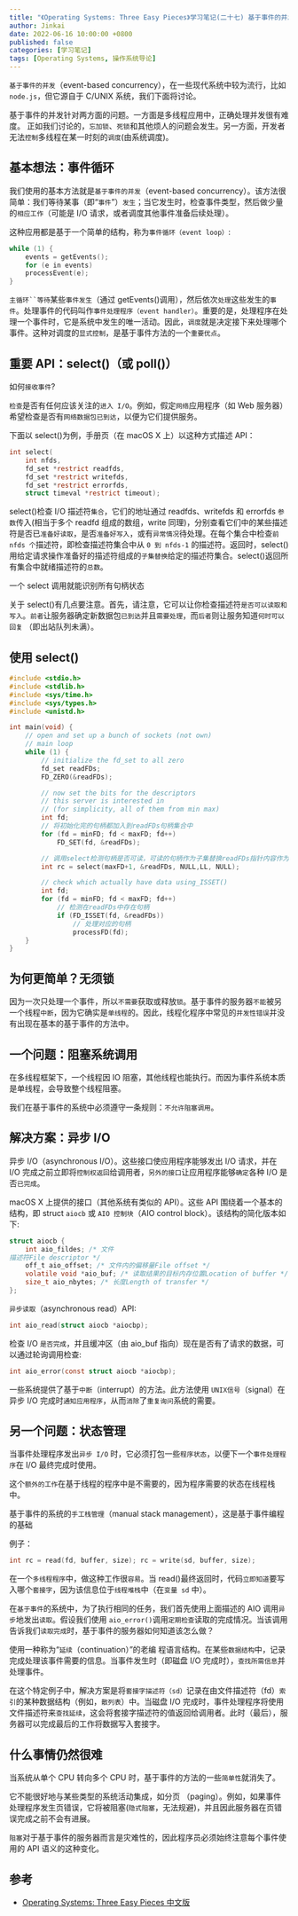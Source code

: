 ```yaml
---
title: "《Operating Systems: Three Easy Pieces》学习笔记(二十七) 基于事件的并发（进阶）"
author: Jinkai
date: 2022-06-16 10:00:00 +0800
published: false
categories: [学习笔记]
tags: [Operating Systems, 操作系统导论]
---
```


`基于事件的并发`（event-based concurrency），在一些现代系统中较为流行，比如 `node.js`，但它源自于 C/UNIX 系统，我们下面将讨论。

基于事件的并发针对两方面的问题。一方面是多线程应用中，正确处理并发很有难度。 正如我们讨论的，`忘加锁`、`死锁`和其他烦人的问题会发生。另一方面，开发者无法`控制`多线程在某一时刻的`调度`(由系统调度)。

## 基本想法：事件循环

我们使用的基本方法就是`基于事件的并发`（event-based concurrency）。该方法很简单：我们等待某事（即“`事件`”）`发生`；当它发生时，检查事件类型，然后做少量的`相应工作`（可能是 I/O 请求，或者调度其他事件准备后续处理）。

这种应用都是基于一个简单的结构，称为`事件循环（event loop）`:

```c
while (1) {
    events = getEvents();
    for (e in events)
    processEvent(e);
}
```

` 主循环``等待 `某些`事件发生`（通过 getEvents()调用），然后依次`处理`这些发生的`事件`。处理事件的代码叫作`事件处理程序（event handler）`。重要的是，处理程序在处理一个事件时，它是系统中发生的唯一活动。因此，`调度`就是决定接下来处理哪个事件。这种对调度的`显式控制`，是基于事件方法的一个`重要优点`。

## 重要 API：select()（或 poll()）

如何`接收事件`?

`检查`是否有任何应该关注的`进入 I/O`。例如，假定`网络`应用程序（如 Web 服务器）希望检查是否有`网络数据包已到达`，以便为它们提供服务。

下面以 select()为例，手册页（在 macOS X 上）以这种方式描述 API：

```c
int select(
    int nfds,
    fd_set *restrict readfds,
    fd_set *restrict writefds,
    fd_set *restrict errorfds,
    struct timeval *restrict timeout);
```

select()检查 I/O 描述符`集合`，它们的地址通过 readfds、writefds 和 errorfds `参数`传入(相当于多个 readfd 组成的数组，write 同理)，分别查看它们中的某些描述符是否已`准备好读取`，是否`准备好写入`，或有`异常情况`待处理。在每个集合中检查`前 nfds 个`描述符，即检查描述符集合中从 `0 到 nfds-1` 的描述符。返回时，select()用给定请求操作准备好的描述符组成的`子集替换`给定的描述符集合。select()返回所有集合中就绪描述符的`总数`。

一个 select 调用就能识别所有句柄状态

关于 select()有几点要注意。首先，请注意，它可以让你检查描述符`是否可以读取和写入`。`前者`让服务器确定新数据包`已到达`并且`需要处理`，而`后者`则让服务知道`何时可以回复` （即出站队列未满）。

## 使用 select()

```c
#include <stdio.h>
#include <stdlib.h>
#include <sys/time.h>
#include <sys/types.h>
#include <unistd.h>

int main(void) {
    // open and set up a bunch of sockets (not own)
    // main loop
    while (1) {
        // initialize the fd_set to all zero
        fd_set readFDs;
        FD_ZERO(&readFDs);

        // now set the bits for the descriptors
        // this server is interested in
        // (for simplicity, all of them from min max)
        int fd;
        // 将初始化完的句柄都加入到readFDs句柄集合中
        for (fd = minFD; fd < maxFD; fd++)
            FD_SET(fd, &readFDs);

        // 调用select检测句柄是否可读，可读的句柄作为子集替换readFDs指针内容作为返回值
        int rc = select(maxFD+1, &readFDs, NULL,LL, NULL);

        // check which actually have data using_ISSET()
        int fd;
        for (fd = minFD; fd < maxFD; fd++)
            // 检测在readFDs中存在句柄
            if (FD_ISSET(fd, &readFDs))
                // 处理对应的句柄
                processFD(fd);
    }
}
```

## 为何更简单？无须锁

因为一次只处理一个事件，所以`不需要`获取或释放`锁`。基于事件的服务器`不能`被另一个线程`中断`，因为它确实是`单线程`的。因此，线程化程序中常见的`并发性错误`并没有出现在基本的基于事件的方法中。

## 一个问题：阻塞系统调用

在多线程框架下，一个线程因 IO 阻塞，其他线程也能执行。而因为事件系统本质是单线程，会导致整个线程阻塞。

我们在基于事件的系统中必须遵守一条规则：`不允许阻塞调用`。

## 解决方案：异步 I/O

异步 I/O（asynchronous I/O）。这些接口使应用程序能够发出 I/O 请求，并在 I/O 完成之前立即将`控制权返回`给调用者，`另外的接口`让应用程序能够`确定`各种 I/O 是否`已完成`。

macOS X 上提供的接口（其他系统有类似的 API）。这些 API 围绕着一个基本的结构，即 struct `aiocb` 或 `AIO 控制块`（AIO control block）。该结构的简化版本如下:

```c
struct aiocb {
    int aio_fildes; /* 文件
描述符File descriptor */
    off_t aio_offset; /* 文件内的偏移量File offset */
    volatile void *aio_buf; /* 读取结果的目标内存位置Location of buffer */
    size_t aio_nbytes; /* 长度Length of transfer */
};
```

`异步读取`（asynchronous read）API:

```c
int aio_read(struct aiocb *aiocbp);
```

检查 I/O `是否完成`，并且缓冲区（由 aio_buf 指向）现在是否有了请求的数据，可以通过轮询调用检查:

```c
int aio_error(const struct aiocb *aiocbp);
```

一些系统提供了基于`中断`（interrupt）的方法。此方法使用 `UNIX信号`（signal）在异步 I/O 完成时`通知应用程序`，从而`消除`了`重复询问`系统的需要。

## 另一个问题：状态管理

当事件处理程序发出`异步 I/O` 时，它必须打包一些`程序状态`，以便下一个`事件处理程序`在 I/O 最终完成时使用。

这个`额外的工作`在基于线程的程序中是不需要的，因为程序需要的状态在线程栈中。

基于事件的系统的`手工栈管理`（manual stack management），这是基于事件编程的基础

例子：

```c
int rc = read(fd, buffer, size); rc = write(sd, buffer, size);
```

在一个`多线程程序`中，做这种工作很`容易`。当 read()最终返回时，代码`立即知道`要写入哪个`套接字`，因为该信息位于`线程堆栈`中（在`变量 sd` 中）。

在`基于事件`的系统中，为了执行相同的任务，我们首先使用上面描述的 AIO 调用`异步`地发出`读取`。假设我们使用 `aio_error()`调用`定期检查`读取的完成情况。当该调用告诉我们`读取完成`时，基于事件的服务器如何知道该怎么做？

使用一种称为“`延续`（continuation）”的老编
程语言结构。在某些`数据结构`中，记录完成处理该事件需要的信息。当事件发生时（即磁盘 I/O 完成时），`查找所需信息`并处理事件。

在这个特定例子中，解决方案是将`套接字描述符（sd）`记录在由文件描述符（fd）`索引`的某种数据结构（例如，`散列表`）中。当磁盘 I/O 完成时，事件处理程序将使用文件描述符来`查找延续`，这会将套接字描述符的值返回给调用者。此时（最后），服务器可以完成最后的工作将数据写入套接字。

## 什么事情仍然很难

当系统从单个 CPU 转向多个 CPU 时，基于事件的方法的一些`简单性`就消失了。

它不能很好地与某些类型的系统活动集成，如分页
（paging）。例如，如果事件处理程序发生页错误，它将被阻塞(`隐式阻塞`，无法规避)，并且因此服务器在页错误完成之前不会有进展。

`阻塞`对于基于事件的服务器而言是灾难性的，因此程序员必须始终注意每个事件使用的 API 语义的这种变化。

## 参考

- [Operating Systems: Three Easy Pieces 中文版](https://pages.cs.wisc.edu/~remzi/OSTEP/Chinese/33.pdf)
